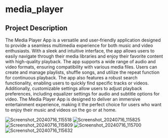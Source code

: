 # media_player

## Project Description

The Media Player App is a versatile and user-friendly application designed to
provide a seamless multimedia experience for both music and video enthusiasts.
With a sleek and intuitive interface, the app allows users to easily navigate 
through their media libraries and enjoy their favorite content with high-quality
playback. The app supports a wide range of audio and video formats, ensuring
compatibility with various media files. Users can create and manage playlists,
shuffle songs, and utilize the repeat function for continuous playback. The app
also features a robust search functionality, enabling users to quickly find
specific tracks or videos. Additionally, customizable settings allow users to
adjust playback preferences, including equalizer settings for audio and subtitle
options for video. The Media Player App is designed to deliver an immersive 
entertainment experience, making it the perfect choice for users who want to
enjoy their music and videos on the go or at home.

![Screenshot_20240716_115518](https://github.com/user-attachments/assets/d9a01d47-c3ab-4c78-acfd-c3fe7235be7f)
![Screenshot_20240716_115825](https://github.com/user-attachments/assets/5637e498-ec3a-4822-b63b-330e2a6100fa)
![Screenshot_20240716_115809](https://github.com/user-attachments/assets/21817bc7-dd0f-4d66-83df-732da059b681)
![Screenshot_20240716_115700](https://github.com/user-attachments/assets/09da6daa-e2e0-42b3-a948-cc5fb275a73e)
![Screenshot_20240716_115632](https://github.com/user-attachments/assets/bea591b8-61d5-4200-abe0-41a6be589594)

